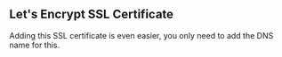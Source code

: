 <!-- post: -->


## Let's Encrypt SSL Certificate

Adding this SSL certificate is even easier, you only need to add the DNS name for this. 




